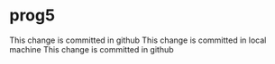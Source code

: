 # prog5
This change is committed in github
This change is committed in local machine
This change is committed in github
